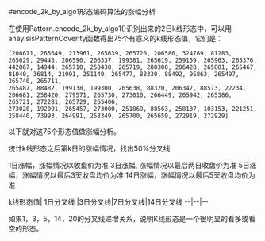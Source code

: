 #encode_2k_by_algo1形态编码算法的涨幅分析

在使用Pattern.encode_2k_by_algo1()识别出来的2日k线形态中，可以用anaylsisPatternCoverity函数得出75个有意义的k线形态值，它们是：

    [206671, 265649, 213961, 265639, 265720, 206580, 324769, 81283, 265629, 29443, 206590, 206337, 199381, 265619, 259159, 265963, 265376, 
    442867, 14944, 265710, 258430, 265719, 280300, 206428, 265801, 265467, 81040, 36814, 21991, 251140, 265477, 88330, 88492, 95863, 265497, 265740, 265711, 
    265487, 88482, 199138, 199300, 265638, 88320, 206347, 88573, 22234, 206681, 258420, 279571, 265730, 273010, 266449, 205942, 265386, 265721, 272281, 265729, 265406,
    273020, 192091, 265457, 273000, 251869, 88563, 258187, 103153, 221251, 258440, 73993, 264991, 258349, 265700, 265659, 272919, 272929]

以下就对这75个形态值做涨幅分析。


统计k线形态之后第k日的涨幅情况，找出50%分叉线

1日涨幅，涨幅情况以收盘价为准
3日涨幅, 涨幅情况以最后两日收盘价为准
5日涨幅，涨幅情况以最后3天收盘均价为准
14日涨幅，涨幅情况以最后5天收盘均价为准

k线形态值| 1日分叉线 |3日分叉线|7日分叉线|14日分叉线
--|--|--


如果1，3，5，14，20的分叉线递增关系，说明K线形态是一个很明显的看多或看空的形态。
